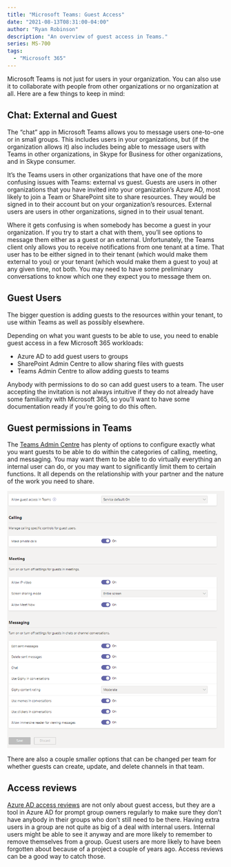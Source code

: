 ```yaml
---
title: "Microsoft Teams: Guest Access"
date: "2021-08-13T08:31:00-04:00"
author: "Ryan Robinson"
description: "An overview of guest access in Teams."
series: MS-700
tags:
  - "Microsoft 365"
---
```


Microsoft Teams is not just for users in your organization. You can also use it to collaborate with people from other organizations or no organization at all. Here are a few things to keep in mind:

## Chat: External and Guest

The “chat” app in Microsoft Teams allows you to message users one-to-one or in small groups. This includes users in your organizations, but (if the organization allows it) also includes being able to message users with Teams in other organizations, in Skype for Business for other organizations, and in Skype consumer.

It’s the Teams users in other organizations that have one of the more confusing issues with Teams: external vs guest. Guests are users in other organizations that you have invited into your organization’s Azure AD, most likely to join a Team or SharePoint site to share resources. They would be signed in to their account but on your organization’s resources. External users are users in other organizations, signed in to their usual tenant.

Where it gets confusing is when somebody has become a guest in your organization. If you try to start a chat with them, you’ll see options to message them either as a guest or an external. Unfortunately, the Teams client only allows you to receive notifications from one tenant at a time. That user has to be either signed in to their tenant (which would make them external to you) or your tenant (which would make them a guest to you) at any given time, not both. You may need to have some preliminary conversations to know which one they expect you to message them on.

## Guest Users

The bigger question is adding guests to the resources within your tenant, to use within Teams as well as possibly elsewhere.

Depending on what you want guests to be able to use, you need to enable guest access in a few Microsoft 365 workloads:

- Azure AD to add guest users to groups
- SharePoint Admin Centre to allow sharing files with guests
- Teams Admin Centre to allow adding guests to teams

Anybody with permissions to do so can add guest users to a team. The user accepting the invitation is not always intuitive if they do not already have some familiarity with Microsoft 365, so you’ll want to have some documentation ready if you’re going to do this often.

## Guest permissions in Teams

The [Teams Admin Centre](https://admin.teams.microsoft.com) has plenty of options to configure exactly what you want guests to be able to do within the categories of calling, meeting, and messaging. You may want them to be able to do virtually everything an internal user can do, or you may want to significantly limit them to certain functions. It all depends on the relationship with your partner and the nature of the work you need to share.

!["Guest policy options"](./guest-policies.png)

There are also a couple smaller options that can be changed per team for whether guests can create, update, and delete channels in that team.

## Access reviews

[Azure AD access reviews](https://docs.microsoft.com/en-us/azure/active-directory/governance/access-reviews-overview) are not only about guest access, but they are a tool in Azure AD for prompt group owners regularly to make sure they don’t have anybody in their groups who don’t still need to be there. Having extra users in a group are not quite as big of a deal with internal users. Internal users might be able to see it anyway and are more likely to remember to remove themselves from a group. Guest users are more likely to have been forgotten about because of a project a couple of years ago. Access reviews can be a good way to catch those.
